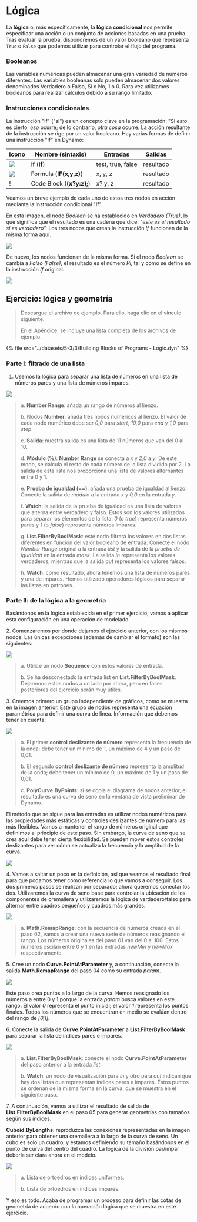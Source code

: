 # Lógica

La **lógica** o, más específicamente, la **lógica condicional** nos permite especificar una acción o un conjunto de acciones basadas en una prueba. Tras evaluar la prueba, dispondremos de un valor booleano que representa `True` o `False` que podemos utilizar para controlar el flujo del programa.

### Booleanos

Las variables numéricas pueden almacenar una gran variedad de números diferentes. Las variables booleanas solo pueden almacenar dos valores denominados Verdadero o Falso, Sí o No, 1 o 0. Rara vez utilizamos booleanos para realizar cálculos debido a su rango limitado.

### Instrucciones condicionales

La instrucción "If" ("si") es un concepto clave en la programación: "Si _esto_ es cierto, _eso_ ocurre; de lo contrario, _otra cosa_ ocurre. La acción resultante de la instrucción se rige por un valor booleano. Hay varias formas de definir una instrucción "If" en Dynamo:

| Icono                                             | Nombre (sintaxis)             | Entradas            | Salidas |
| ------------------------------------------------ | ------------------------- | ----------------- | ------- |
| ![](../images/5-1/If.jpg)                        | If (**If**)               | test, true, false | resultado  |
| ![](../images/5-1/Formula.jpg)                   | Formula (**IF(x,y,z)**)   | x, y, z           | resultado  |
| \![](<../images/5-1/CodeBlock(1)(1) (1) (1).jpg>) | Code Block (**(x?y:z);**) | x? y, z           | resultado  |

Veamos un breve ejemplo de cada uno de estos tres nodos en acción mediante la instrucción condicional "If".

En esta imagen, el nodo _Boolean_ se ha establecido en _Verdadero (True)_, lo que significa que el resultado es una cadena que dice: "_este es el resultado si es verdadero"._ Los tres nodos que crean la instrucción _If_ funcionan de la misma forma aquí.

![](../images/5-3/3/logic-conditionalstatements01false.jpg)

De nuevo, los nodos funcionan de la misma forma. Si el nodo _Boolean_ se cambia a _Falso (False)_, el resultado es el número _Pi_, tal y como se define en la instrucción _If_ original.

![](../images/5-3/3/logic-conditionalstatements02true.jpg)

## Ejercicio: lógica y geometría

> Descargue el archivo de ejemplo. Para ello, haga clic en el vínculo siguiente.
>
> En el Apéndice, se incluye una lista completa de los archivos de ejemplo.

{% file src="../datasets/5-3/3/Building Blocks of Programs - Logic.dyn" %}

### Parte I: filtrado de una lista

1. Usemos la lógica para separar una lista de números en una lista de números pares y una lista de números impares.

![](../images/5-3/3/logic-exercisepartI-01.jpg)

> a. **Number Range**: añada un rango de números al lienzo.
>
> b. Nodos **Number**: añada tres nodos numéricos al lienzo. El valor de cada nodo numérico debe ser _0,0_ para _start_, _10,0_ para _end_ y _1,0_ para _step_.
>
> c. **Salida**: nuestra salida es una lista de 11 números que van del 0 al 10.
>
> d. **Módulo (%)**: **Number Range** se conecta a _x_ y _2,0_ a _y_. De este modo, se calcula el resto de cada número de la lista dividido por 2. La salida de esta lista nos proporciona una lista de valores alternantes entre 0 y 1.
>
> e. **Prueba de igualdad (==)**: añada una prueba de igualdad al lienzo. Conecte la salida de _módulo_ a la entrada _x_ y _0,0_ en la entrada _y_.
>
> f. **Watch**: la salida de la prueba de igualdad es una lista de valores que alterna entre verdadero y falso. Estos son los valores utilizados para separar los elementos de la lista. _0_ (o _true_) representa números pares y _1_ (o _false_) representa números impares.
>
> g. **List.FilterByBoolMask**: este nodo filtrará los valores en dos listas diferentes en función del valor booleano de entrada. Conecte el nodo _Number Range_ original a la entrada _list_ y la salida de la _prueba de igualdad_ en la entrada _mask_. La salida _in_ representa los valores verdaderos, mientras que la salida _out_ representa los valores falsos.
>
> h. **Watch**: como resultado, ahora tenemos una lista de números pares y una de impares. Hemos utilizado operadores lógicos para separar las listas en patrones.

### Parte II: de la lógica a la geometría

Basándonos en la lógica establecida en el primer ejercicio, vamos a aplicar esta configuración en una operación de modelado.

2\. Comenzaremos por donde dejamos el ejercicio anterior, con los mismos nodos. Las únicas excepciones (además de cambiar el formato) son las siguientes:

![](../images/5-3/3/logic-exercisepartII-01.jpg)

> a. Utilice un nodo **Sequence** con estos valores de entrada.
>
> b. Se ha desconectado la entrada list en **List.FilterByBoolMask**. Dejaremos estos nodos a un lado por ahora, pero en fases posteriores del ejercicio serán muy útiles.

3\. Creemos primero un grupo independiente de gráficos, como se muestra en la imagen anterior. Este grupo de nodos representa una ecuación paramétrica para definir una curva de línea. Información que debemos tener en cuenta:

![](../images/5-3/3/logic-exercisepartII-02.jpg)

> a. El primer **control deslizante de número** representa la frecuencia de la onda; debe tener un mínimo de 1, un máximo de 4 y un paso de 0,01.
>
> b. El segundo **control deslizante de número** representa la amplitud de la onda; debe tener un mínimo de 0, un máximo de 1 y un paso de 0,01.
>
> c. **PolyCurve.ByPoints**: si se copia el diagrama de nodos anterior, el resultado es una curva de seno en la ventana de vista preliminar de Dynamo.

El método que se sigue para las entradas es utilizar nodos numéricos para las propiedades más estáticas y controles deslizantes de número para las más flexibles. Vamos a mantener el rango de números original que definimos al principio de este paso. Sin embargo, la curva de seno que se crea aquí debe tener cierta flexibilidad. Se pueden mover estos controles deslizantes para ver cómo se actualiza la frecuencia y la amplitud de la curva.

![](../images/5-3/3/logic-exercisepartII-03.gif)

4\. Vamos a saltar un poco en la definición, así que veamos el resultado final para que podamos tener como referencia lo que vamos a conseguir. Los dos primeros pasos se realizan por separado; ahora queremos conectar los dos. Utilizaremos la curva de seno base para controlar la ubicación de los componentes de cremallera y utilizaremos la lógica de verdadero/falso para alternar entre cuadros pequeños y cuadros más grandes.

![](../images/5-3/3/logic-exercisepartII-04.jpg)

> a. **Math.RemapRange**: con la secuencia de números creada en el paso 02, vamos a crear una nueva serie de números reasignando el rango. Los números originales del paso 01 van del 0 al 100. Estos números oscilan entre 0 y 1 en las entradas _newMin_ y _newMax_ respectivamente.

5\. Cree un nodo **Curve.PointAtParameter** y, a continuación, conecte la salida **Math.RemapRange** del paso 04 como su entrada _param_.

![](../images/5-3/3/logic-exercisepartII-05.jpg)

Este paso crea puntos a lo largo de la curva. Hemos reasignado los números a entre 0 y 1 porque la entrada _param_ busca valores en este rango. El valor _0_ representa el punto inicial; el valor _1_ representa los puntos finales. Todos los números que se encuentran en medio se evalúan dentro del rango de _[0,1]_.

6\. Conecte la salida de **Curve.PointAtParameter** a **List.FilterByBoolMask** para separar la lista de índices pares e impares.

![](../images/5-3/3/logic-exercisepartII-06.jpg)

> a. **List.FilterByBoolMask**: conecte el nodo **Curve.PointAtParameter** del paso anterior a la entrada _list_.
>
> b. **Watch**: un nodo de visualización para _in_ y otro para _out_ indican que hay dos listas que representan índices pares e impares. Estos puntos se ordenan de la misma forma en la curva, que se muestra en el siguiente paso.

7\. A continuación, vamos a utilizar el resultado de salida de **List.FilterByBoolMask** en el paso 05 para generar geometrías con tamaños según sus índices.

**Cuboid.ByLengths**: reproduzca las conexiones representadas en la imagen anterior para obtener una cremallera a lo largo de la curva de seno. Un cubo es solo un cuadro, y estamos definiendo su tamaño basándonos en el punto de curva del centro del cuadro. La lógica de la división par/impar debería ser clara ahora en el modelo.

![](../images/5-3/3/logic-exercisepartII-07.jpg)

> a. Lista de ortoedros en índices uniformes.
>
> b. Lista de ortoedros en índices impares.

Y eso es todo. Acaba de programar un proceso para definir las cotas de geometría de acuerdo con la operación lógica que se muestra en este ejercicio.
